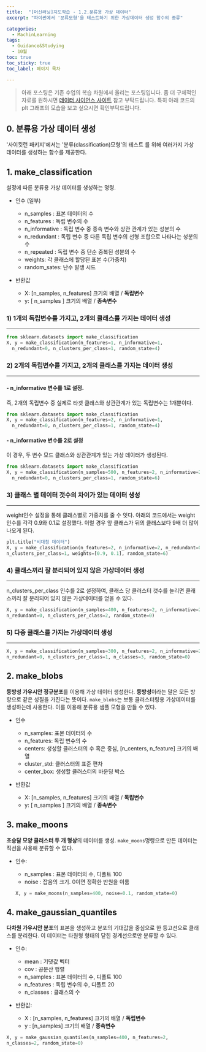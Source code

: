 ```yaml
---
title:  "[머신러닝]지도학습 - 1.2.분류용 가상 데이터"
excerpt: "파이썬에서 '분류모형'을 테스트하기 위한 가상데이터 생성 함수의 종류"

categories:
  - MachinLearning
tags:
  - Guidance&Studying
  - 10월
toc: true
toc_sticky: true
toc_label: 페이지 목차

---
```

> 아래 포스팅은 기존 수업의 복습 차원에서 올리는 포스팅입니다. 좀 더 구체적인 자료를 원하시면 [데이터 사이언스 사이트](https://datascienceschool.net/03%20machine%20learning/09.02%20%EB%B6%84%EB%A5%98%EC%9A%A9%20%EA%B0%80%EC%83%81%20%EB%8D%B0%EC%9D%B4%ED%84%B0%20%EC%83%9D%EC%84%B1.html) 참고 부탁드립니다. 특히 아래 코드의 plt 그래프의 모습을 보고 싶으시면 확인부탁드립니다.

## 0. 분류용 가상 데이터 생성
 '사이킷런 패키지'에서는 '분류(classification)모형'의 테스트 를 위해 여러가지 가상 데이터를 생성하는 함수를 제공한다.


## 1. make_classification
 설정에 따른 분류용 가상 데이터를 생성하는 명령. 
 - 인수 (일부)
    - n_samples : 표본 데이터의 수
    - n_features : 독립 변수의 수
    - n_informative : 독립 변수 중 종속 변수와 상관 관계가 있는 성분의 수
    - n_redundant : 독립 변수 중 다른 독립 변수의 선형 조합으로 나타나는 성분의 수
    - n_repeated : 독립 변수 중 단순 중복된 성분의 수
    - weights: 각 클래스에 할당된 표본 수(가중치)
    - random_sates: 난수 발생 시드

- 반환값
    - X: [n_samples, n_features] 크기의 배열 / **독립변수**
    - y: [ n_samples ] 크기의 배열 / **종속변수**


### 1) 1개의 독립변수를 가지고, 2개의 클래스를 가지는 데이터 생성
---

```python
from sklearn.datasets import make_classification
X, y = make_classification(n_features=1, n_informative=1,
  n_redundant=0, n_clusters_per_class=1, random_state=4)
```


### 2) 2개의 독립변수를 가지고, 2개의 클래스를 가지는 데이터 생성
---
#### - n_informative 변수를 1로 설정. 
즉, 2개의 독립변수 중 실제로 타겟 클래스와 상관관계가 있는 독립변수는 1개뿐이다.

```python
from sklearn.datasets import make_classification
X, y = make_classification(n_features=2, n_informative=1,
  n_redundant=0, n_clusters_per_class=1, random_state=4)
```

#### - n_informative 변수를 2로 설정
이 경우, 두 변수 모드 클래스와 상관관계가 있는 가상 데이터가 생성된다.

```python
from sklearn.datasets import make_classification
X, y = make_classification(n_samples=500, n_features=2, n_informative=2,
  n_redundant=0, n_clusters_per_class=1, random_state=6)
```


### 3) 클래스 별 데이터 갯수의 차이가 있는 데이터 생성
---
weight인수 설정을 통해 클래스별로 가중치를 줄 수 잇다. 아래의 코드에서는 weight 인수를 각각 0.9와 0.1로 설정했다. 이럴 경우 앞 클래스가 뒤의 클래스보다 9배 더 많이 나오게 된다. 

```python
plt.title("비대칭 데이터")
X, y = make_classification(n_features=2, n_informative=2, n_redundant=0,
n_clusters_per_class=1, weights=[0.9, 0.1], random_state=6)
```

### 4) 클래스끼리 잘 분리되어 있지 않은 가상데이터 생성
---
n_clusters_per_class 인수를 2로 설정하여, 클래스 당 클러스터 갯수를 늘리면 클래스끼리 잘 분리되어 있지 않은 가상데이터를 얻을 수 있다.

``` python
X, y = make_classification(n_samples=400, n_features=2, n_informative=2, 
n_redundant=0, n_clusters_per_class=2, random_state=0)
```

### 5) 다중 클래스를 가지는 가상데이터 생성
---
```python
X, y = make_classification(n_samples=300, n_features=2, n_informative=2, 
n_redundant=0, n_clusters_per_class=1, n_classes=3, random_state=0)
```

## 2. make_blobs
**등방성 가우시안 정규분포**를 이용해 가상 데이터 생성한다. **등방성**이라는 말은 모든 방향으로 같은 성질을 가진다는 뜻이다. `make_blobs`는 보통 클러스터링용 가상데이터를 생성하는데 사용한다. 이를 이용해 분류용 샘플 모형을 만들 수 있다.
- 인수
  - n_samples: 표본 데이터의 수
  - n_features: 독립 변수의 수
  - centers: 생성할 클러스터의 수 혹은 중심, [n_centers, n_feature] 크기의 배열
  - cluster_std: 클러스터의 표준 편차
  - center_box: 생성할 클러스터의 바운딩 박스

- 반환값
    - X: [n_samples, n_features] 크기의 배열 / **독립변수**
    - y: [ n_samples ] 크기의 배열 / **종속변수**

## 3. make_moons
**초승달 모양 클러스터 두 개 형상**의 데이터를 생성. `make_moons`명령으로 만든 데이터는 직선을 사용해 분류할 수 없다.
- 인수:
  - n_samples : 표본 데이터의 수, 디폴트 100
  - noise : 잡음의 크기. 0이면 정확한 반원을 이룸

  ```python
  X, y = make_moons(n_samples=400, noise=0.1, random_state=0)
  ```

## 4. make_gaussian_quantiles
**다차원 가우시안 분포**의 표본을 생성하고 분포의 기대값을 중심으로 한 등고선으로 클래스를 분리한다. 이 데이터는 타원형 형태의 닫힌 경계선으로만 분류할 수 있다.

- 인수:
  - mean : 기댓값 벡터
  - cov : 공분산 행렬
  - n_samples : 표본 데이터의 수, 디폴트 100
  - n_features : 독립 변수의 수, 디폴트 20
  - n_classes : 클래스의 수

- 반환값:
  - X : [n_samples, n_features] 크기의 배열 / **독립변수**
  - y : [n_samples] 크기의 배열 / **종속변수**

```python
X, y = make_gaussian_quantiles(n_samples=400, n_features=2, 
n_classes=2, random_state=0)
```